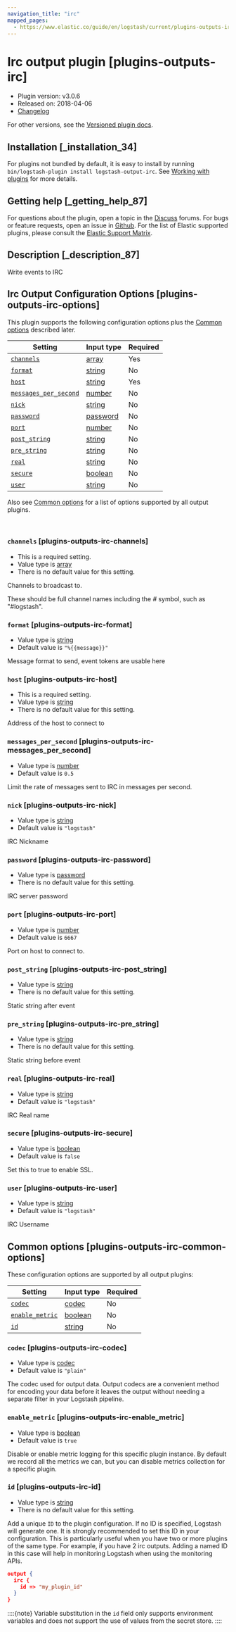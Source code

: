 ```yaml
---
navigation_title: "irc"
mapped_pages:
  - https://www.elastic.co/guide/en/logstash/current/plugins-outputs-irc.html
---
```


# Irc output plugin [plugins-outputs-irc]


* Plugin version: v3.0.6
* Released on: 2018-04-06
* [Changelog](https://github.com/logstash-plugins/logstash-output-irc/blob/v3.0.6/CHANGELOG.md)

For other versions, see the [Versioned plugin docs](logstash-docs://docs/reference/output-irc-index.md).

## Installation [_installation_34]

For plugins not bundled by default, it is easy to install by running `bin/logstash-plugin install logstash-output-irc`. See [Working with plugins](/reference/working-with-plugins.md) for more details.


## Getting help [_getting_help_87]

For questions about the plugin, open a topic in the [Discuss](http://discuss.elastic.co) forums. For bugs or feature requests, open an issue in [Github](https://github.com/logstash-plugins/logstash-output-irc). For the list of Elastic supported plugins, please consult the [Elastic Support Matrix](https://www.elastic.co/support/matrix#logstash_plugins).


## Description [_description_87]

Write events to IRC


## Irc Output Configuration Options [plugins-outputs-irc-options]

This plugin supports the following configuration options plus the [Common options](#plugins-outputs-irc-common-options) described later.

| Setting | Input type | Required |
| --- | --- | --- |
| [`channels`](#plugins-outputs-irc-channels) | [array](/reference/configuration-file-structure.md#array) | Yes |
| [`format`](#plugins-outputs-irc-format) | [string](/reference/configuration-file-structure.md#string) | No |
| [`host`](#plugins-outputs-irc-host) | [string](/reference/configuration-file-structure.md#string) | Yes |
| [`messages_per_second`](#plugins-outputs-irc-messages_per_second) | [number](/reference/configuration-file-structure.md#number) | No |
| [`nick`](#plugins-outputs-irc-nick) | [string](/reference/configuration-file-structure.md#string) | No |
| [`password`](#plugins-outputs-irc-password) | [password](/reference/configuration-file-structure.md#password) | No |
| [`port`](#plugins-outputs-irc-port) | [number](/reference/configuration-file-structure.md#number) | No |
| [`post_string`](#plugins-outputs-irc-post_string) | [string](/reference/configuration-file-structure.md#string) | No |
| [`pre_string`](#plugins-outputs-irc-pre_string) | [string](/reference/configuration-file-structure.md#string) | No |
| [`real`](#plugins-outputs-irc-real) | [string](/reference/configuration-file-structure.md#string) | No |
| [`secure`](#plugins-outputs-irc-secure) | [boolean](/reference/configuration-file-structure.md#boolean) | No |
| [`user`](#plugins-outputs-irc-user) | [string](/reference/configuration-file-structure.md#string) | No |

Also see [Common options](#plugins-outputs-irc-common-options) for a list of options supported by all output plugins.

 

### `channels` [plugins-outputs-irc-channels]

* This is a required setting.
* Value type is [array](/reference/configuration-file-structure.md#array)
* There is no default value for this setting.

Channels to broadcast to.

These should be full channel names including the *#* symbol, such as "#logstash".


### `format` [plugins-outputs-irc-format]

* Value type is [string](/reference/configuration-file-structure.md#string)
* Default value is `"%{{message}}"`

Message format to send, event tokens are usable here


### `host` [plugins-outputs-irc-host]

* This is a required setting.
* Value type is [string](/reference/configuration-file-structure.md#string)
* There is no default value for this setting.

Address of the host to connect to


### `messages_per_second` [plugins-outputs-irc-messages_per_second]

* Value type is [number](/reference/configuration-file-structure.md#number)
* Default value is `0.5`

Limit the rate of messages sent to IRC in messages per second.


### `nick` [plugins-outputs-irc-nick]

* Value type is [string](/reference/configuration-file-structure.md#string)
* Default value is `"logstash"`

IRC Nickname


### `password` [plugins-outputs-irc-password]

* Value type is [password](/reference/configuration-file-structure.md#password)
* There is no default value for this setting.

IRC server password


### `port` [plugins-outputs-irc-port]

* Value type is [number](/reference/configuration-file-structure.md#number)
* Default value is `6667`

Port on host to connect to.


### `post_string` [plugins-outputs-irc-post_string]

* Value type is [string](/reference/configuration-file-structure.md#string)
* There is no default value for this setting.

Static string after event


### `pre_string` [plugins-outputs-irc-pre_string]

* Value type is [string](/reference/configuration-file-structure.md#string)
* There is no default value for this setting.

Static string before event


### `real` [plugins-outputs-irc-real]

* Value type is [string](/reference/configuration-file-structure.md#string)
* Default value is `"logstash"`

IRC Real name


### `secure` [plugins-outputs-irc-secure]

* Value type is [boolean](/reference/configuration-file-structure.md#boolean)
* Default value is `false`

Set this to true to enable SSL.


### `user` [plugins-outputs-irc-user]

* Value type is [string](/reference/configuration-file-structure.md#string)
* Default value is `"logstash"`

IRC Username



## Common options [plugins-outputs-irc-common-options]

These configuration options are supported by all output plugins:

| Setting | Input type | Required |
| --- | --- | --- |
| [`codec`](#plugins-outputs-irc-codec) | [codec](/reference/configuration-file-structure.md#codec) | No |
| [`enable_metric`](#plugins-outputs-irc-enable_metric) | [boolean](/reference/configuration-file-structure.md#boolean) | No |
| [`id`](#plugins-outputs-irc-id) | [string](/reference/configuration-file-structure.md#string) | No |

### `codec` [plugins-outputs-irc-codec]

* Value type is [codec](/reference/configuration-file-structure.md#codec)
* Default value is `"plain"`

The codec used for output data. Output codecs are a convenient method for encoding your data before it leaves the output without needing a separate filter in your Logstash pipeline.


### `enable_metric` [plugins-outputs-irc-enable_metric]

* Value type is [boolean](/reference/configuration-file-structure.md#boolean)
* Default value is `true`

Disable or enable metric logging for this specific plugin instance. By default we record all the metrics we can, but you can disable metrics collection for a specific plugin.


### `id` [plugins-outputs-irc-id]

* Value type is [string](/reference/configuration-file-structure.md#string)
* There is no default value for this setting.

Add a unique `ID` to the plugin configuration. If no ID is specified, Logstash will generate one. It is strongly recommended to set this ID in your configuration. This is particularly useful when you have two or more plugins of the same type. For example, if you have 2 irc outputs. Adding a named ID in this case will help in monitoring Logstash when using the monitoring APIs.

```json
output {
  irc {
    id => "my_plugin_id"
  }
}
```

::::{note}
Variable substitution in the `id` field only supports environment variables and does not support the use of values from the secret store.
::::




